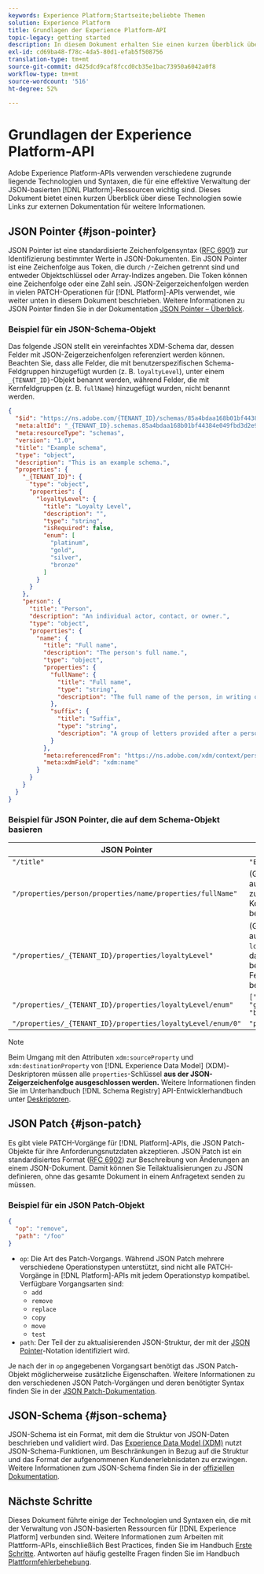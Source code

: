 ```yaml
---
keywords: Experience Platform;Startseite;beliebte Themen
solution: Experience Platform
title: Grundlagen der Experience Platform-API
topic-legacy: getting started
description: In diesem Dokument erhalten Sie einen kurzen Überblick über einige der mit Experience Platform-APIs verbundenen Technologien und Syntaxen.
exl-id: cd69ba48-f78c-4da5-80d1-efab5f508756
translation-type: tm+mt
source-git-commit: d425dcd9caf8fccd0cb35e1bac73950a6042a0f8
workflow-type: tm+mt
source-wordcount: '516'
ht-degree: 52%

---
```


# Grundlagen der Experience Platform-API

Adobe Experience Platform-APIs verwenden verschiedene zugrunde liegende Technologien und Syntaxen, die für eine effektive Verwaltung der JSON-basierten [!DNL Platform]-Ressourcen wichtig sind. Dieses Dokument bietet einen kurzen Überblick über diese Technologien sowie Links zur externen Dokumentation für weitere Informationen.

## JSON Pointer {#json-pointer}

JSON Pointer ist eine standardisierte Zeichenfolgensyntax ([RFC 6901](https://tools.ietf.org/html/rfc6901)) zur Identifizierung bestimmter Werte in JSON-Dokumenten. Ein JSON Pointer ist eine Zeichenfolge aus Token, die durch `/`-Zeichen getrennt sind und entweder Objektschlüssel oder Array-Indizes angeben. Die Token können eine Zeichenfolge oder eine Zahl sein. JSON-Zeigerzeichenfolgen werden in vielen PATCH-Operationen für [!DNL Platform]-APIs verwendet, wie weiter unten in diesem Dokument beschrieben. Weitere Informationen zu JSON Pointer finden Sie in der Dokumentation [JSON Pointer – Überblick](https://rapidjson.org/md_doc_pointer.html).

### Beispiel für ein JSON-Schema-Objekt

Das folgende JSON stellt ein vereinfachtes XDM-Schema dar, dessen Felder mit JSON-Zeigerzeichenfolgen referenziert werden können. Beachten Sie, dass alle Felder, die mit benutzerspezifischen Schema-Feldgruppen hinzugefügt wurden (z. B. `loyaltyLevel`), unter einem `_{TENANT_ID}`-Objekt benannt werden, während Felder, die mit Kernfeldgruppen (z. B. `fullName`) hinzugefügt wurden, nicht benannt werden.

```json
{
  "$id": "https://ns.adobe.com/{TENANT_ID}/schemas/85a4bdaa168b01bf44384e049fbd3d2e9b2ffaca440d35b9",
  "meta:altId": "_{TENANT_ID}.schemas.85a4bdaa168b01bf44384e049fbd3d2e9b2ffaca440d35b9",
  "meta:resourceType": "schemas",
  "version": "1.0",
  "title": "Example schema",
  "type": "object",
  "description": "This is an example schema.",
  "properties": {
    "_{TENANT_ID}": {
      "type": "object",
      "properties": {
        "loyaltyLevel": {
          "title": "Loyalty Level",
          "description": "",
          "type": "string",
          "isRequired": false,
          "enum": [
            "platinum",
            "gold",
            "silver",
            "bronze"
          ]
        }
      }
    },
    "person": {
      "title": "Person",
      "description": "An individual actor, contact, or owner.",
      "type": "object",
      "properties": {
        "name": {
          "title": "Full name",
          "description": "The person's full name.",
          "type": "object",
          "properties": {
            "fullName": {
              "title": "Full name",
              "type": "string",
              "description": "The full name of the person, in writing order most commonly accepted in the language of the name.",
            },
            "suffix": {
              "title": "Suffix",
              "type": "string",
              "description": "A group of letters provided after a person's name to provide additional information. The `suffix` is used at the end of someones name. For example Jr., Sr., M.D., PhD, I, II, III, etc.",
            }
          },
          "meta:referencedFrom": "https://ns.adobe.com/xdm/context/person-name",
          "meta:xdmField": "xdm:name"
        }
      }
    }
  }
}
```

### Beispiel für JSON Pointer, die auf dem Schema-Objekt basieren

| JSON Pointer | wird zu |
| --- | --- |
| `"/title"` | `"Example schema"` |
| `"/properties/person/properties/name/properties/fullName"` | (Gibt einen Verweis auf das Feld `fullName` zurück, das von einer Kernfeldgruppe bereitgestellt wird.) |
| `"/properties/_{TENANT_ID}/properties/loyaltyLevel"` | (Gibt einen Verweis auf das Feld `loyaltyLevel` zurück, das von einer benutzerspezifischen Feldgruppe bereitgestellt wird.) |
| `"/properties/_{TENANT_ID}/properties/loyaltyLevel/enum"` | `["platinum", "gold", "silver", "bronze"]` |
| `"/properties/_{TENANT_ID}/properties/loyaltyLevel/enum/0"` | `"platinum"` |

>[!NOTE]
>
>Beim Umgang mit den Attributen `xdm:sourceProperty` und `xdm:destinationProperty` von [!DNL Experience Data Model] (XDM)-Deskriptoren müssen alle `properties`-Schlüssel **aus der JSON-Zeigerzeichenfolge ausgeschlossen werden.** Weitere Informationen finden Sie im Unterhandbuch [!DNL Schema Registry] API-Entwicklerhandbuch unter [Deskriptoren](../xdm/api/descriptors.md).

## JSON Patch {#json-patch}

Es gibt viele PATCH-Vorgänge für [!DNL Platform]-APIs, die JSON Patch-Objekte für ihre Anforderungsnutzdaten akzeptieren. JSON Patch ist ein standardisiertes Format ([RFC 6902](https://tools.ietf.org/html/rfc6902)) zur Beschreibung von Änderungen an einem JSON-Dokument. Damit können Sie Teilaktualisierungen zu JSON definieren, ohne das gesamte Dokument in einem Anfragetext senden zu müssen.

### Beispiel für ein JSON Patch-Objekt

```json
{
  "op": "remove",
  "path": "/foo"
}
```

* `op`: Die Art des Patch-Vorgangs. Während JSON Patch mehrere verschiedene Operationstypen unterstützt, sind nicht alle PATCH-Vorgänge in [!DNL Platform]-APIs mit jedem Operationstyp kompatibel. Verfügbare Vorgangsarten sind:
   * `add`
   * `remove`
   * `replace`
   * `copy`
   * `move`
   * `test`
* `path`: Der Teil der zu aktualisierenden JSON-Struktur, der mit der [JSON Pointer](#json-pointer)-Notation identifiziert wird.

Je nach der in `op` angegebenen Vorgangsart benötigt das JSON Patch-Objekt möglicherweise zusätzliche Eigenschaften. Weitere Informationen zu den verschiedenen JSON Patch-Vorgängen und deren benötigter Syntax finden Sie in der [JSON Patch-Dokumentation](http://jsonpatch.com/).

## JSON-Schema  {#json-schema}

JSON-Schema ist ein Format, mit dem die Struktur von JSON-Daten beschrieben und validiert wird. Das [Experience Data Model (XDM)](../xdm/home.md) nutzt JSON-Schema-Funktionen, um Beschränkungen in Bezug auf die Struktur und das Format der aufgenommenen Kundenerlebnisdaten zu erzwingen. Weitere Informationen zum JSON-Schema finden Sie in der [offiziellen Dokumentation](https://json-schema.org/).

## Nächste Schritte

Dieses Dokument führte einige der Technologien und Syntaxen ein, die mit der Verwaltung von JSON-basierten Ressourcen für [!DNL Experience Platform] verbunden sind. Weitere Informationen zum Arbeiten mit Plattform-APIs, einschließlich Best Practices, finden Sie im Handbuch [Erste Schritte](api-guide.md). Antworten auf häufig gestellte Fragen finden Sie im Handbuch [Plattformfehlerbehebung](troubleshooting.md).
